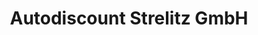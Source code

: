 ---
title: "Autodiscount Strelitz GmbH"
url: /neustrelitz/autodiscount-strelitz-gmbh/
shop: Autohaus
---
